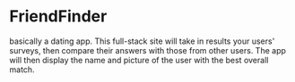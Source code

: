 # FriendFinder

basically a dating app. This full-stack site will take in results your users' surveys, then compare their answers with those from other users. The app will then display the name and picture of the user with the best overall match.
